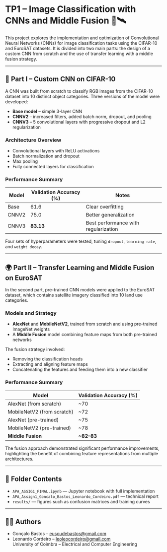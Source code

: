 # TP1 – Image Classification with CNNs and Middle Fusion 🧠🛰️

This project explores the implementation and optimization of Convolutional Neural Networks (CNNs) for image classification tasks using the CIFAR-10 and EuroSAT datasets. It is divided into two main parts: the design of a custom CNN from scratch and the use of transfer learning with a middle fusion strategy.

---

## 🧩 Part I – Custom CNN on CIFAR-10

A CNN was built from scratch to classify RGB images from the CIFAR-10 dataset into 10 distinct object categories. Three versions of the model were developed:

- **Base model** – simple 3-layer CNN
- **CNNV2** – increased filters, added batch norm, dropout, and pooling
- **CNNV3** – 5 convolutional layers with progressive dropout and L2 regularization

### Architecture Overview

- Convolutional layers with ReLU activations  
- Batch normalization and dropout  
- Max pooling  
- Fully connected layers for classification  

### Performance Summary

| Model   | Validation Accuracy (%) | Notes                              |
|---------|--------------------------|-------------------------------------|
| Base    | 61.6                     | Clear overfitting                   |
| CNNV2   | 75.0                     | Better generalization               |
| CNNV3   | **83.13**                | Best performance with regularization |

Four sets of hyperparameters were tested, tuning `dropout`, `learning rate`, and `weight decay`.

---

## 🌍 Part II – Transfer Learning and Middle Fusion on EuroSAT

In the second part, pre-trained CNN models were applied to the EuroSAT dataset, which contains satellite imagery classified into 10 land use categories.

### Models and Strategy

- **AlexNet** and **MobileNetV2**, trained from scratch and using pre-trained ImageNet weights
- A **Middle Fusion** model combining feature maps from both pre-trained networks

The fusion strategy involved:

- Removing the classification heads  
- Extracting and aligning feature maps  
- Concatenating the features and feeding them into a new classifier  

### Performance Summary

| Model                     | Validation Accuracy (%) |
|---------------------------|--------------------------|
| AlexNet (from scratch)    | ~70                      |
| MobileNetV2 (from scratch)| ~72                      |
| AlexNet (pre-trained)     | ~75                      |
| MobileNetV2 (pre-trained) | ~78                      |
| **Middle Fusion**         | **~82–83**                |

The fusion approach demonstrated significant performance improvements, highlighting the benefit of combining feature representations from multiple architectures.

---

## 📁 Folder Contents

- `APA_ASSIG1_FINAL.ipynb` — Jupyter notebook with full implementation  
- `APA_Assign1_Goncalo_Bastos_Leonardo_Cordeiro.pdf` — technical report  
- `results/` — figures such as confusion matrices and training curves  

---

## 👨‍💻 Authors

- Gonçalo Bastos – eusoudebastos@gmail.com  
- Leonardo Cordeiro – leoleocordeiro@gmail.com  
University of Coimbra – Electrical and Computer Engineering
